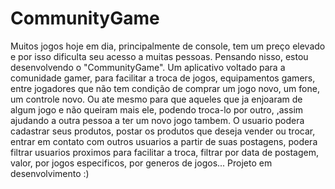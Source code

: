# CommunityGame
Muitos jogos hoje em dia, principalmente de console, tem um preço elevado e por isso dificulta seu acesso a muitas pessoas. Pensando nisso, estou desenvolvendo o "CommunityGame". Um aplicativo voltado para a comunidade gamer, para facilitar a troca de jogos, equipamentos gamers, entre jogadores que não tem condição de comprar um jogo novo, um fone, um controle novo. Ou ate mesmo para que aqueles que ja enjoaram de algum jogo e não queiram mais ele, podendo troca-lo por outro, ,assim ajudando a outra pessoa a ter um novo jogo tambem. 
O usuario podera cadastrar seus produtos, postar os produtos que deseja vender ou trocar, entrar em contato com outros usuarios a partir de suas postagens, podera filtrar usuarios proximos para facilitar a troca, filtrar por data de postagem, valor, por jogos especificos, por generos de jogos...
Projeto em desenvolvimento :)

